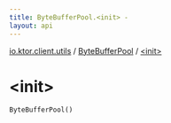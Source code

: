 ```yaml
---
title: ByteBufferPool.<init> - 
layout: api
---
```


<div class='api-docs-breadcrumbs'><a href="../index.html">io.ktor.client.utils</a> / <a href="index.html">ByteBufferPool</a> / <a href="./-init-.html">&lt;init&gt;</a></div>

# &lt;init&gt;

<div class="signature"><code><span class="identifier">ByteBufferPool</span><span class="symbol">(</span><span class="symbol">)</span></code></div>
